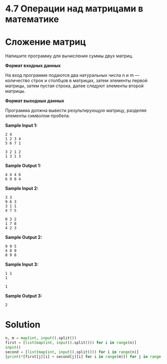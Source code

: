 # 4.7 Операции над матрицами в математике
# Сложение матриц
Напишите программу для вычисления суммы двух матриц.

**Формат входных данных**

На вход программе подаются два натуральных числа n и m — количество строк и столбцов в матрицах, затем элементы первой матрицы, затем пустая строка, далее следуют элементы второй матрицы.

**Формат выходных данных**

Программа должна вывести результирующую матрицу, разделяя элементы символом пробела.


**Sample Input 1:**
```
2 4
1 2 3 4
5 6 7 1

3 2 1 2
1 3 1 3
```
**Sample Output 1:**
```
4 4 4 6
6 9 8 4
```
**Sample Input 2:**
```
3 3
9 6 3
3 1 1
4 7 5

0 3 2
1 7 8
4 2 3
```
**Sample Output 2:**
```
9 9 5
4 8 9
8 9 8
```
**Sample Input 3:**
```
1 1
1

1
```
**Sample Output 3:**
```
2
```
# Solution
```python
n, m = map(int, input().split())
first = [list(map(int, input().split())) for i in range(n)]
input()
second = [list(map(int, input().split())) for i in range(n)]
[print(*[first[j][i] + second[j][i] for i in range(m)]) for j in range(n)]
```
